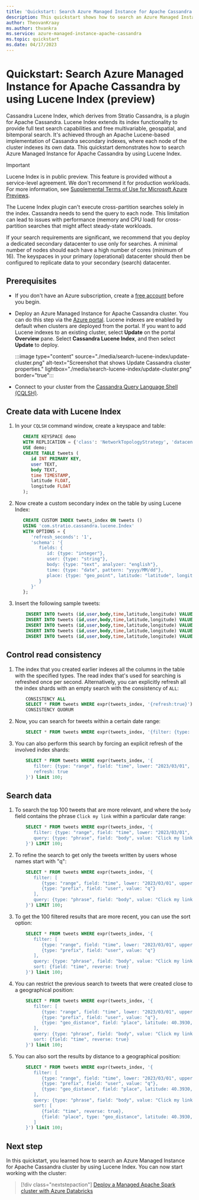 ```yaml
---
title: 'Quickstart: Search Azure Managed Instance for Apache Cassandra by using Stratio Cassandra Lucene Index'
description: This quickstart shows how to search an Azure Managed Instance for Apache Cassandra cluster by using Stratio Cassandra Lucene Index.
author: TheovanKraay
ms.author: thvankra
ms.service: azure-managed-instance-apache-cassandra
ms.topic: quickstart
ms.date: 04/17/2023
---
```

# Quickstart: Search Azure Managed Instance for Apache Cassandra by using Lucene Index (preview)

Cassandra Lucene Index, which derives from Stratio Cassandra, is a plugin for Apache Cassandra. Lucene Index extends its index functionality to provide full text search capabilities and free multivariable, geospatial, and bitemporal search. It's achieved through an Apache Lucene-based implementation of Cassandra secondary indexes, where each node of the cluster indexes its own data. This quickstart demonstrates how to search Azure Managed Instance for Apache Cassandra by using Lucene Index.

> [!IMPORTANT]
> Lucene Index is in public preview. This feature is provided without a service-level agreement. We don't recommend it for production workloads. For more information, see [Supplemental Terms of Use for Microsoft Azure Previews](https://azure.microsoft.com/support/legal/preview-supplemental-terms/).

The Lucene Index plugin can't execute cross-partition searches solely in the index. Cassandra needs to send the query to each node. This limitation can lead to issues with performance (memory and CPU load) for cross-partition searches that might affect steady-state workloads.

If your search requirements are significant, we recommend that you deploy a dedicated secondary datacenter to use only for searches. A minimal number of nodes should each have a high number of cores (minimum of 16). The keyspaces in your primary (operational) datacenter should then be configured to replicate data to your secondary (search) datacenter.

## Prerequisites

- If you don't have an Azure subscription, create a [free account](https://azure.microsoft.com/free/?WT.mc_id=A261C142F) before you begin.
- Deploy an Azure Managed Instance for Apache Cassandra cluster. You can do this step via the [Azure portal](create-cluster-portal.md). Lucene indexes are enabled by default when clusters are deployed from the portal. If you want to add Lucene indexes to an existing cluster, select **Update** on the portal **Overview** pane. Select **Cassandra Lucene Index**, and then select **Update** to deploy.

   :::image type="content" source="./media/search-lucene-index/update-cluster.png" alt-text="Screenshot that shows Update Cassandra cluster properties." lightbox="./media/search-lucene-index/update-cluster.png" border="true":::

- Connect to your cluster from the [Cassandra Query Language Shell (CQLSH)](create-cluster-portal.md#connecting-from-cqlsh).

## Create data with Lucene Index

1. In your `CQLSH` command window, create a keyspace and table:

    ```SQL
       CREATE KEYSPACE demo
       WITH REPLICATION = {'class': 'NetworkTopologyStrategy', 'datacenter-1': 3};
       USE demo;
       CREATE TABLE tweets (
          id INT PRIMARY KEY,
          user TEXT,
          body TEXT,
          time TIMESTAMP,
          latitude FLOAT,
          longitude FLOAT
       );
    ```

1. Now create a custom secondary index on the table by using Lucene Index:

    ```SQL
       CREATE CUSTOM INDEX tweets_index ON tweets ()
       USING 'com.stratio.cassandra.lucene.Index'
       WITH OPTIONS = {
          'refresh_seconds': '1',
          'schema': '{
             fields: {
                id: {type: "integer"},
                user: {type: "string"},
                body: {type: "text", analyzer: "english"},
                time: {type: "date", pattern: "yyyy/MM/dd"},
                place: {type: "geo_point", latitude: "latitude", longitude: "longitude"}
             }
          }'
       };
    ```

1. Insert the following sample tweets:

    ```SQL
        INSERT INTO tweets (id,user,body,time,latitude,longitude) VALUES (1,'theo','Make money fast, 5 easy tips', '2023-04-01T11:21:59.001+0000', 0.0, 0.0);
        INSERT INTO tweets (id,user,body,time,latitude,longitude) VALUES (2,'theo','Click my link, like my stuff!', '2023-04-01T11:21:59.001+0000', 0.0, 0.0);
        INSERT INTO tweets (id,user,body,time,latitude,longitude) VALUES (3,'quetzal','Click my link, like my stuff!', '2023-04-02T11:21:59.001+0000', 0.0, 0.0);
        INSERT INTO tweets (id,user,body,time,latitude,longitude) VALUES (4,'quetzal','Click my link, like my stuff!', '2023-04-01T11:21:59.001+0000', 40.3930, -3.7328);
        INSERT INTO tweets (id,user,body,time,latitude,longitude) VALUES (5,'quetzal','Click my link, like my stuff!', '2023-04-01T11:21:59.001+0000', 40.3930, -3.7329);
    ```

## Control read consistency

1. The index that you created earlier indexes all the columns in the table with the specified types. The read index that's used for searching is refreshed once per second. Alternatively, you can explicitly refresh all the index shards with an empty search with the consistency of `ALL`:

    ```SQL
        CONSISTENCY ALL
        SELECT * FROM tweets WHERE expr(tweets_index, '{refresh:true}');
        CONSISTENCY QUORUM
    ```

1. Now, you can search for tweets within a certain date range:

    ```SQL
        SELECT * FROM tweets WHERE expr(tweets_index, '{filter: {type: "range", field: "time", lower: "2023/03/01", upper: "2023/05/01"}}');
    ```

1. You can also perform this search by forcing an explicit refresh of the involved index shards:

    ```SQL
        SELECT * FROM tweets WHERE expr(tweets_index, '{
           filter: {type: "range", field: "time", lower: "2023/03/01", upper: "2023/05/01"},
           refresh: true
        }') limit 100;
    ```

## Search data

1. To search the top 100 tweets that are more relevant, and where the `body` field contains the phrase `Click my link` within a particular date range:

    ```SQL
        SELECT * FROM tweets WHERE expr(tweets_index, '{
           filter: {type: "range", field: "time", lower: "2023/03/01", upper: "2023/05/01"},
           query: {type: "phrase", field: "body", value: "Click my link", slop: 1}
        }') LIMIT 100;
    ```

1. To refine the search to get only the tweets written by users whose names start with "q":

    ```SQL
        SELECT * FROM tweets WHERE expr(tweets_index, '{
           filter: [
              {type: "range", field: "time", lower: "2023/03/01", upper: "2023/05/01"},
              {type: "prefix", field: "user", value: "q"}
           ],
           query: {type: "phrase", field: "body", value: "Click my link", slop: 1}
        }') LIMIT 100;
    ```

1. To get the 100 filtered results that are more recent, you can use the sort option:

    ```SQL
        SELECT * FROM tweets WHERE expr(tweets_index, '{
           filter: [
              {type: "range", field: "time", lower: "2023/03/01", upper: "2023/05/01"},
              {type: "prefix", field: "user", value: "q"}
           ],
           query: {type: "phrase", field: "body", value: "Click my link", slop: 1},
           sort: {field: "time", reverse: true}
        }') limit 100;
    ```

1. You can restrict the previous search to tweets that were created close to a geographical position:

    ```SQL
        SELECT * FROM tweets WHERE expr(tweets_index, '{
           filter: [
              {type: "range", field: "time", lower: "2023/03/01", upper: "2023/05/01"},
              {type: "prefix", field: "user", value: "q"},
              {type: "geo_distance", field: "place", latitude: 40.3930, longitude: -3.7328, max_distance: "1km"}
           ],
           query: {type: "phrase", field: "body", value: "Click my link", slop: 1},
           sort: {field: "time", reverse: true}
        }') limit 100;
    ```

1. You can also sort the results by distance to a geographical position:

    ```SQL
        SELECT * FROM tweets WHERE expr(tweets_index, '{
           filter: [
              {type: "range", field: "time", lower: "2023/03/01", upper: "2023/05/01"},
              {type: "prefix", field: "user", value: "q"},
              {type: "geo_distance", field: "place", latitude: 40.3930, longitude: -3.7328, max_distance: "1km"}
           ],
           query: {type: "phrase", field: "body", value: "Click my link", slop: 1},
           sort: [
              {field: "time", reverse: true},
              {field: "place", type: "geo_distance", latitude: 40.3930, longitude: -3.7328}
           ]
        }') limit 100;
    ```

## Next step

In this quickstart, you learned how to search an Azure Managed Instance for Apache Cassandra cluster by using Lucene Index. You can now start working with the cluster:

> [!div class="nextstepaction"]
> [Deploy a Managed Apache Spark cluster with Azure Databricks](deploy-cluster-databricks.md)
